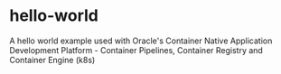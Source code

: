 # hello-world
A hello world example used with Oracle's Container Native Application Development Platform - Container Pipelines, Container Registry and Container Engine (k8s)
